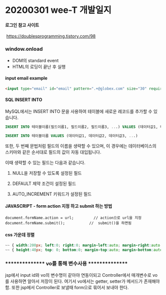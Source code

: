 # 20200301 wee-T 개발일지

#### 로그인 참고 사이트

​	https://doublesprogramming.tistory.com/98

### window.onload

- DOM의 standard event
- HTML의 로딩이 끝난 후 실행

#### input email example

```html
<input type="email" id="email" pattern=".+@globex.com" size="30" required>
```

#### SQL INSERT INTO

MySQL에서는 INSERT INTO 문을 사용하여 테이블에 새로운 레코드를 추가할 수 있습니다.

```sql
INSERT INTO 테이블이름(필드이름1, 필드이름2, 필드이름3, ...) VALUES (데이터값1, 데이터값2, 데이터값3, ...)

INSERT INTO 테이블이름 VALUES (데이터값1, 데이터값2, 데이터값3, ...)
```

또한, 두 번째 문법처럼 필드의 이름을 생략할 수 있으며, 이 경우에는 데이터베이스의 스키마와 같은 순서대로 필드의 값이 자동 대입됩니다.

이때 생략할 수 있는 필드는 다음과 같습니다.

1. NULL을 저장할 수 있도록 설정된 필드

2. DEFAULT 제약 조건이 설정된 필드

3. AUTO_INCREMENT 키워드가 설정된 필드

#### JAVASCRIPT - form action 지정 하고 submit 하는 방법

```
document.formName.action = url;         // action으로 url을 지정
document.formName.submit();           //  submit()을 하면됨
```

#### css 가운데 정렬

```css
~~ { width:200px; left:0; right:0; margin-left:auto; margin-right:auto; } /* 가로 중앙 정렬 */ 
~~ { height:40px; top: 0; bottom:0; margin-top:auto; margin-bottom:auto; } /* 세로 중앙 정렬 */
```

### ************** vo를 통해 변수사용 **************

jsp에서 input id와 vo의 변수명이 같아야 연동이되고 Controller에서 매개변수로 vo를 사용하면 알아서 저장이 된다. 여기서 vo에서는 getter, setter가 메서드가 존재해야함. 또한 jsp에서 Controller로 보낼때 form으로 묶어서 보내야 한다.

 



